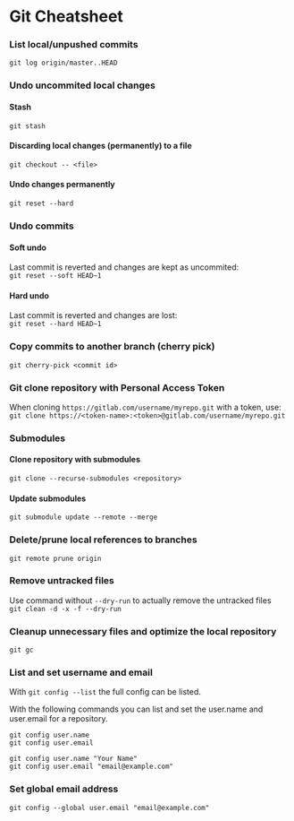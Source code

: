 # Git Cheatsheet

### List local/unpushed commits
`git log origin/master..HEAD`

### Undo uncommited local changes

#### Stash
`git stash`

#### Discarding local changes (permanently) to a file
`git checkout -- <file>`

#### Undo changes permanently
`git reset --hard`

### Undo commits

#### Soft undo
Last commit is reverted and changes are kept as uncommited:  
`git reset --soft HEAD~1`

#### Hard undo
Last commit is reverted and changes are lost:  
`git reset --hard HEAD~1`

### Copy commits to another branch (cherry pick)
`git cherry-pick <commit id>`

### Git clone repository with Personal Access Token

When cloning `https://gitlab.com/username/myrepo.git` with a token, use:  
`git clone https://<token-name>:<token>@gitlab.com/username/myrepo.git`

### Submodules

#### Clone repository with submodules
`git clone --recurse-submodules <repository>`

#### Update submodules
`git submodule update --remote --merge`

### Delete/prune local references to branches
`git remote prune origin`

### Remove untracked files
Use command without `--dry-run` to actually remove the untracked files  
`git clean -d -x -f --dry-run`

### Cleanup unnecessary files and optimize the local repository
`git gc`

### List and set username and email

With `git config --list` the full config can be listed.

With the following commands you can list and set the user.name and user.email for a repository.

```
git config user.name
git config user.email

git config user.name "Your Name"
git config user.email "email@example.com"
```

### Set global email address
`git config --global user.email "email@example.com"`

